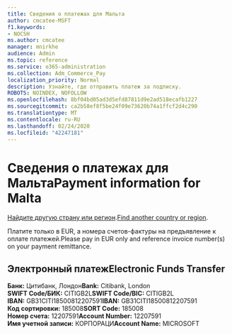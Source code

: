 ```yaml
---
title: Сведения о платежах для Мальта
author: cmcatee-MSFT
f1.keywords:
- NOCSH
ms.author: cmcatee
manager: mnirkhe
audience: Admin
ms.topic: reference
ms.service: o365-administration
ms.collection: Adm_Commerce_Pay
localization_priority: Normal
description: Узнайте, где отправить платеж за подписку.
ROBOTS: NOINDEX, NOFOLLOW
ms.openlocfilehash: 8bf04bd05ad3d5efd87811d9e2ad518ecafb1227
ms.sourcegitcommit: ca2b58ef8f5be24f09e73620b74a1ffcf2d4c290
ms.translationtype: MT
ms.contentlocale: ru-RU
ms.lasthandoff: 02/24/2020
ms.locfileid: "42247181"
---
```

# <a name="payment-information-for-malta"></a><span data-ttu-id="77ec4-103">Сведения о платежах для Мальта</span><span class="sxs-lookup"><span data-stu-id="77ec4-103">Payment information for Malta</span></span>

<span data-ttu-id="77ec4-104">[Найдите другую страну или регион](../billing-and-payments/pay-for-your-subscription.md).</span><span class="sxs-lookup"><span data-stu-id="77ec4-104">[Find another country or region](../billing-and-payments/pay-for-your-subscription.md).</span></span>

<span data-ttu-id="77ec4-105">Платите только в EUR, а номера счетов-фактуры на предъявление к оплате платежей.</span><span class="sxs-lookup"><span data-stu-id="77ec4-105">Please pay in EUR only and reference invoice number(s) on your payment remittance.</span></span>

## <a name="electronic-funds-transfer"></a><span data-ttu-id="77ec4-106">Электронный платеж</span><span class="sxs-lookup"><span data-stu-id="77ec4-106">Electronic Funds Transfer</span></span>

<span data-ttu-id="77ec4-107">**Банк:** Цитибанк, Лондон</span><span class="sxs-lookup"><span data-stu-id="77ec4-107">**Bank:** Citibank, London</span></span>  
<span data-ttu-id="77ec4-108">**SWIFT Code/БИК:** CITIGB2L</span><span class="sxs-lookup"><span data-stu-id="77ec4-108">**SWIFT Code/BIC:** CITIGB2L</span></span>  
<span data-ttu-id="77ec4-109">**IBAN:** GB31CITI18500812207591</span><span class="sxs-lookup"><span data-stu-id="77ec4-109">**IBAN:** GB31CITI18500812207591</span></span>  
<span data-ttu-id="77ec4-110">**Код сортировки:** 185008</span><span class="sxs-lookup"><span data-stu-id="77ec4-110">**SORT Code:** 185008</span></span>  
<span data-ttu-id="77ec4-111">**Номер счета:** 12207591</span><span class="sxs-lookup"><span data-stu-id="77ec4-111">**Account Number:** 12207591</span></span>  
<span data-ttu-id="77ec4-112">**Имя учетной записи:** КОРПОРАЦИ</span><span class="sxs-lookup"><span data-stu-id="77ec4-112">**Account Name:** MICROSOFT</span></span>